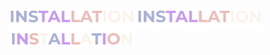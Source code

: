 <img src="https://raw.githubusercontent.com/mahadishaikat/Image-Repo/refs/heads/main/images/2df.gif" width="200"/>
<img src="https://raw.githubusercontent.com/mahadishaikat/Image-Repo/refs/heads/main/images/test%202.gif" width="200"/>
<img src="https://raw.githubusercontent.com/mahadishaikat/Image-Repo/refs/heads/main/images/test%20001.gif" width="200"/>

